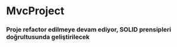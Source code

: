 # MvcProject

### Proje refactor edilmeye devam ediyor, SOLID prensipleri doğrultusunda geliştirilecek ###

